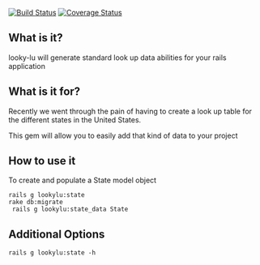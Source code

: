[![Build Status](https://travis-ci.org/agapered/looky-lu.png?branch=master)](https://travis-ci.org/agapered/looky-lu)
[![Coverage Status](https://coveralls.io/repos/agapered/looky-lu/badge.png?branch=master)](https://coveralls.io/r/agapered/looky-lu?branch=master)


## What is it? ##

looky-lu will generate standard look up data abilities for your rails application

## What is it for? ##

Recently we went through the pain of having to create a look up table for the different states in the United States.

This gem will allow you to easily add that kind of data to your project

## How to use it ##

To create and populate a State model object

```console
rails g lookylu:state
rake db:migrate
 rails g lookylu:state_data State
```

## Additional Options ##

```console
rails g lookylu:state -h
```



